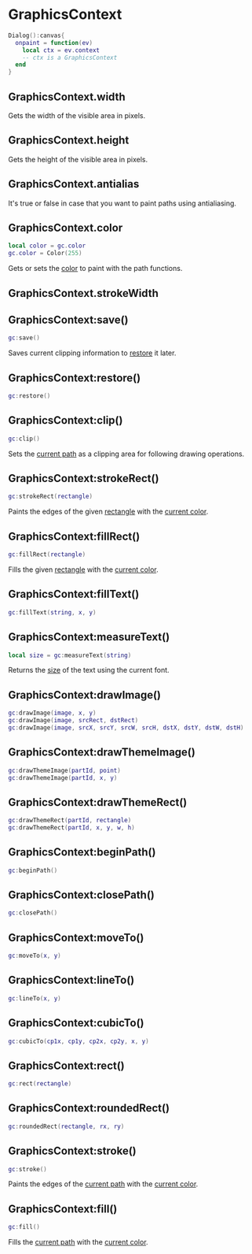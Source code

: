# GraphicsContext

```lua
Dialog():canvas{
  onpaint = function(ev)
    local ctx = ev.context
    -- ctx is a GraphicsContext
  end
}
```

## GraphicsContext.width

Gets the width of the visible area in pixels.

## GraphicsContext.height

Gets the height of the visible area in pixels.

## GraphicsContext.antialias

It's true or false in case that you want to paint paths using
antialiasing.

## GraphicsContext.color

```lua
local color = gc.color
gc.color = Color(255)
```

Gets or sets the [color](color.md#color) to paint with the path functions.

## GraphicsContext.strokeWidth

## GraphicsContext:save()

```lua
gc:save()
```

Saves current clipping information to
[restore](#graphicscontextrestore) it later.

## GraphicsContext:restore()

```lua
gc:restore()
```

## GraphicsContext:clip()

```lua
gc:clip()
```

Sets the [current path](#graphicscontextbeginpath) as a clipping area
for following drawing operations.

## GraphicsContext:strokeRect()

```lua
gc:strokeRect(rectangle)
```

Paints the edges of the given [rectangle](rectangle.md#rectangle) with
the [current color](#graphicscontextcolor).

## GraphicsContext:fillRect()

```lua
gc:fillRect(rectangle)
```

Fills the given [rectangle](rectangle.md#rectangle) with the
[current color](#graphicscontextcolor).

## GraphicsContext:fillText()

```lua
gc:fillText(string, x, y)
```

## GraphicsContext:measureText()

```lua
local size = gc:measureText(string)
```

Returns the [size](size.md#size) of the text using the current font.

## GraphicsContext:drawImage()

```lua
gc:drawImage(image, x, y)
gc:drawImage(image, srcRect, dstRect)
gc:drawImage(image, srcX, srcY, srcW, srcH, dstX, dstY, dstW, dstH)
```

## GraphicsContext:drawThemeImage()

```lua
gc:drawThemeImage(partId, point)
gc:drawThemeImage(partId, x, y)
```

## GraphicsContext:drawThemeRect()

```lua
gc:drawThemeRect(partId, rectangle)
gc:drawThemeRect(partId, x, y, w, h)
```

## GraphicsContext:beginPath()

```lua
gc:beginPath()
```

## GraphicsContext:closePath()

```lua
gc:closePath()
```

## GraphicsContext:moveTo()

```lua
gc:moveTo(x, y)
```

## GraphicsContext:lineTo()

```lua
gc:lineTo(x, y)
```

## GraphicsContext:cubicTo()

```lua
gc:cubicTo(cp1x, cp1y, cp2x, cp2y, x, y)
```

## GraphicsContext:rect()

```lua
gc:rect(rectangle)
```

## GraphicsContext:roundedRect()

```lua
gc:roundedRect(rectangle, rx, ry)
```

## GraphicsContext:stroke()

```lua
gc:stroke()
```

Paints the edges of the [current path](#graphicscontextbeginpath) with
the [current color](#graphicscontextcolor).

## GraphicsContext:fill()

```lua
gc:fill()
```

Fills the [current path](#graphicscontextbeginpath) with the [current
color](#graphicscontextcolor).
